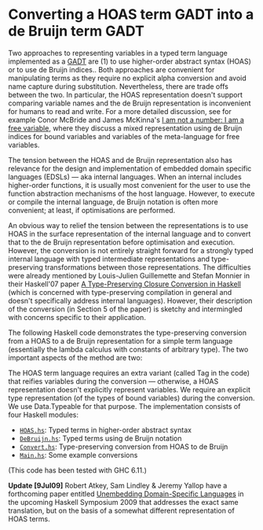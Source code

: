 Converting a HOAS term GADT into a de Bruijn term GADT
======================================================

Two approaches to representing variables in a typed term language implemented as a [GADT](http://en.wikipedia.org/wiki/GADT) are (1) to use higher-order abstract syntax (HOAS) or to use de Bruijn indices.. Both approaches are convenient for manipulating terms as they require no explicit alpha conversion and avoid name capture during substitution. Nevertheless, there are trade offs between the two. In particular, the HOAS representation doesn't support comparing variable names and the de Bruijn representation is inconvenient for humans to read and write. For a more detailed discussion, see for example Conor McBride and James McKinna's [I am not a number: I am a free variable](http://www.strictlypositive.org/notanum.ps.gz), where they discuss a mixed representation using de Bruijn indices for bound variables and variables of the meta-language for free variables.

The tension between the HOAS and de Bruijn representation also has relevance for the design and implementation of embedded domain specific languages (EDSLs) — aka internal languages. When an internal includes higher-order functions, it is usually most convenient for the user to use the function abstraction mechanisms of the host language. However, to execute or compile the internal language, de Bruijn notation is often more convenient; at least, if optimisations are performed.

An obvious way to relief the tension between the representations is to use HOAS in the surface representation of the internal language and to convert that to the de Bruijn representation before optimisation and execution. However, the conversion is not entirely straight forward for a strongly typed internal language with typed intermediate representations and type-preserving transformations between those representations. The difficulties were already mentioned by Louis-Julien Guillemette and Stefan Monnier in their Haskell'07 paper [A Type-Preserving Closure Conversion in Haskell](http://www.iro.umontreal.ca/~monnier/tcm.pdf) (which is concerned with type-preserving compilation in general and doesn't specifically address internal languages). However, their description of the conversion (in Section 5 of the paper) is sketchy and intermingled with concerns specific to their application.

The following Haskell code demonstrates the type-preserving conversion from a HOAS to a de Bruijn representation for a simple term language (essentially the lambda calculus with constants of arbitrary type). The two important aspects of the method are two:

The HOAS term language requires an extra variant (called Tag in the code) that reifies variables during the conversion — otherwise, a HOAS representation doesn't explicitly represent variables.
We require an explicit type representation (of the types of bound variables) during the conversion. We use Data.Typeable for that purpose.
The implementation consists of four Haskell modules:

* [`HOAS.hs`](HOAS.hs): Typed terms in higher-order abstract syntax
* [`DeBruijn.hs`](DeBruijn.hs): Typed terms using de Bruijn notation
* [`Convert.hs`](Convert.hs): Type-preserving conversion from HOAS to de Bruijn
* [`Main.hs`](Main.hs): Some example conversions

(This code has been tested with GHC 6.11.)

__Update [9Jul09]__ Robert Atkey, Sam Lindley & Jeremy Yallop have a forthcoming paper entitled [Unembedding Domain-Specific Languages](http://homepages.inf.ed.ac.uk/slindley/papers/unembedding.pdf) in the upcoming Haskell Symposium 2009 that addresses the exact same translation, but on the basis of a somewhat different representation of HOAS terms.
